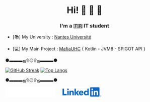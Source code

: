 <h1 align="center">Hi! 👋 🥰 🥹</h1>
<h3 align="center">I'm a 🇫🇷 IT student</h3>

- [📚] My University : [Nantes Université](https://www.univ-nantes.fr)

- [💻] My Main Project : [MafiaUHC](https://github.com/NoursInDev/mafiaUHC) { Kotlin - JVM8 - SPIGOT API }

●▬▬▬ஜ۩۞۩ஜ▬▬▬●

[![GitHub Streak](http://github-readme-streak-stats.herokuapp.com?user=NoursInDev&theme=dark&background=000000)](https://git.io/streak-stats) 
[![Top Langs](https://github-readme-stats.vercel.app/api/top-langs/?username=NoursInDev&layout=compact&theme=vision-friendly-dark)](https://github.com/anuraghazra/github-readme-stats)

●▬▬▬ஜ۩۞۩ஜ▬▬▬●

<footer>
<a href="https://discord.gg/3KcSjEWNx6" target="blank"><img align="center" src="discord.svg" alt="https://discord.gg/3KcSjEWNx6" height="30"/></a>&nbsp;&nbsp;&nbsp;&nbsp;&nbsp;
<a href="https://www.linkedin.com/in/tanguy-branellec-7255192b1/" target="blank"><img align="center" src="linkedin.svg" alt="https://www.linkedin.com/in/tanguy-branellec-7255192b1/" height="30"/></a>&nbsp;&nbsp;&nbsp;&nbsp;&nbsp;
</p>
</footer>
